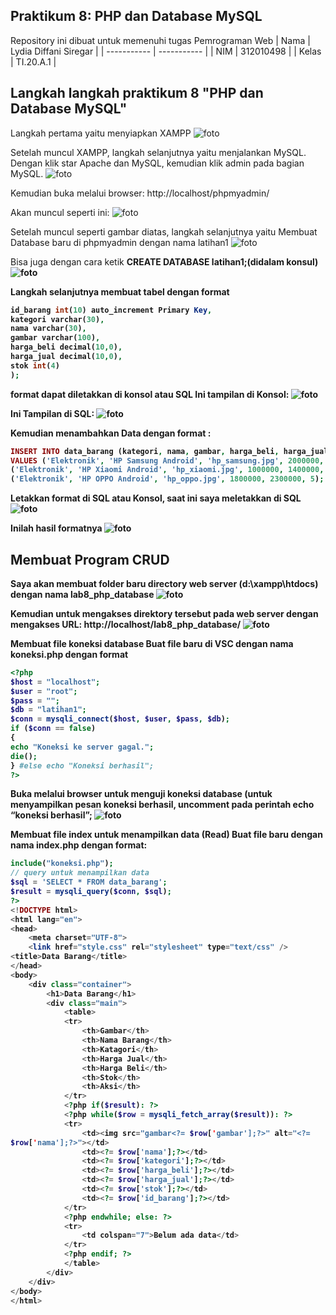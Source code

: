 ## Praktikum 8: PHP dan Database MySQL
Repository ini dibuat untuk memenuhi tugas Pemrograman Web
| Nama      | Lydia Diffani Siregar |
| ----------- | ----------- |
| NIM     | 312010498       |
| Kelas   | TI.20.A.1        |


## Langkah langkah praktikum 8 "PHP dan Database MySQL"
Langkah pertama yaitu menyiapkan XAMPP
![foto](foto/foto1.PNG)

Setelah muncul XAMPP, langkah selanjutnya yaitu menjalankan MySQL.
Dengan klik star Apache dan MySQL, kemudian klik admin pada bagian MySQL.
![foto](foto/foto2.PNG)

Kemudian buka melalui browser: http://localhost/phpmyadmin/

Akan muncul seperti ini:
![foto](foto/foto3.PNG)

Setelah muncul seperti gambar diatas, langkah selanjutnya yaitu Membuat Database baru di phpmyadmin dengan nama latihan1 
![foto](foto/foto4.PNG)

Bisa juga dengan cara ketik <b>CREATE DATABASE latihan1;(didalam konsul)
![foto](foto/foto5.PNG)

Langkah selanjutnya membuat tabel dengan format
```php CREATE TABLE data_barang (
id_barang int(10) auto_increment Primary Key,
kategori varchar(30),
nama varchar(30),
gambar varchar(100),
harga_beli decimal(10,0),
harga_jual decimal(10,0),
stok int(4)
);
```

format dapat diletakkan di konsol atau SQL
Ini tampilan di Konsol:
![foto](foto/foto6.PNG)

Ini Tampilan di SQL:
![foto](foto/foto7.PNG)

Kemudian menambahkan Data dengan format :
```php
INSERT INTO data_barang (kategori, nama, gambar, harga_beli, harga_jual, stok)
VALUES ('Elektronik', 'HP Samsung Android', 'hp_samsung.jpg', 2000000, 2400000, 5),
('Elektronik', 'HP Xiaomi Android', 'hp_xiaomi.jpg', 1000000, 1400000, 5),
('Elektronik', 'HP OPPO Android', 'hp_oppo.jpg', 1800000, 2300000, 5);
``` 

Letakkan format di SQL atau Konsol, saat ini saya meletakkan di SQL
![foto](foto/foto9.PNG)

Inilah hasil formatnya
![foto](foto/foto10.PNG)

## Membuat Program CRUD
Saya akan membuat folder baru directory web server (d:\xampp\htdocs) dengan nama lab8_php_database
![foto](foto/foto11.PNG)

Kemudian untuk mengakses direktory tersebut pada web server dengan mengakses URL: http://localhost/lab8_php_database/
![foto](foto/foto12.PNG)

Membuat file koneksi database
Buat file baru di VSC dengan nama koneksi.php dengan format
```php
<?php
$host = "localhost";
$user = "root";
$pass = "";
$db = "latihan1";
$conn = mysqli_connect($host, $user, $pass, $db);
if ($conn == false)
{
echo "Koneksi ke server gagal.";
die();
} #else echo "Koneksi berhasil";
?>
```

Buka melalui browser untuk menguji koneksi database (untuk menyampilkan pesan koneksi berhasil, uncomment pada perintah echo “koneksi berhasil”;
![foto](foto/foto13.PNG)

Membuat file index untuk menampilkan data (Read)
Buat file baru dengan nama index.php dengan format:
```php <?php
include("koneksi.php");
// query untuk menampilkan data
$sql = 'SELECT * FROM data_barang';
$result = mysqli_query($conn, $sql);
?>
<!DOCTYPE html>
<html lang="en">
<head>
    <meta charset="UTF-8">
    <link href="style.css" rel="stylesheet" type="text/css" />
<title>Data Barang</title>
</head>
<body>
    <div class="container">
        <h1>Data Barang</h1>
        <div class="main">
            <table>
            <tr>
                <th>Gambar</th>
                <th>Nama Barang</th>
                <th>Katagori</th>
                <th>Harga Jual</th>
                <th>Harga Beli</th>
                <th>Stok</th>
                <th>Aksi</th>
            </tr>
            <?php if($result): ?>
            <?php while($row = mysqli_fetch_array($result)): ?>
            <tr>
                <td><img src="gambar<?= $row['gambar'];?>" alt="<?=
$row['nama'];?>"></td>
                <td><?= $row['nama'];?></td>
                <td><?= $row['kategori'];?></td>
                <td><?= $row['harga_beli'];?></td>
                <td><?= $row['harga_jual'];?></td>
                <td><?= $row['stok'];?></td>
                <td><?= $row['id_barang'];?></td>
            </tr>
            <?php endwhile; else: ?>
            <tr>
                <td colspan="7">Belum ada data</td>
            </tr>
            <?php endif; ?>
            </table>
        </div>
    </div>
</body>
</html>
```